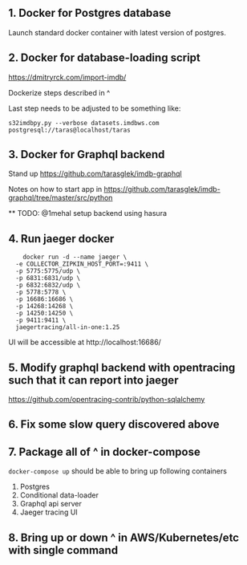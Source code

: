 ## 1. Docker for Postgres database

Launch standard docker container with latest version of postgres.
## 2. Docker for database-loading script

https://dmitryrck.com/import-imdb/

Dockerize steps described in ^

Last step needs to be adjusted to be something like:

`s32imdbpy.py --verbose datasets.imdbws.com postgresql://taras@localhost/taras`

## 3. Docker for Graphql backend

Stand up https://github.com/tarasglek/imdb-graphql

Notes on how to start app in https://github.com/tarasglek/imdb-graphql/tree/master/src/python

** TODO: @1mehal setup backend using hasura

## 4. Run jaeger docker

```
    docker run -d --name jaeger \
  -e COLLECTOR_ZIPKIN_HOST_PORT=:9411 \
  -p 5775:5775/udp \
  -p 6831:6831/udp \
  -p 6832:6832/udp \
  -p 5778:5778 \
  -p 16686:16686 \
  -p 14268:14268 \
  -p 14250:14250 \
  -p 9411:9411 \
  jaegertracing/all-in-one:1.25
```
UI will be accessible at
http://localhost:16686/

## 5. Modify graphql backend with opentracing such that it can report into jaeger

https://github.com/opentracing-contrib/python-sqlalchemy


## 6. Fix some slow query discovered above

## 7. Package all of ^ in docker-compose

`docker-compose up` should be able to bring up following containers

1. Postgres
2. Conditional data-loader
3. Graphql api server
4. Jaeger tracing UI

## 8. Bring up or down ^ in AWS/Kubernetes/etc with single command